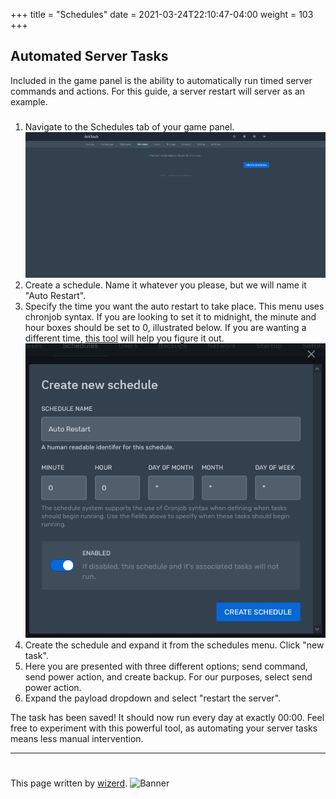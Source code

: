 +++
title = "Schedules"
date =  2021-03-24T22:10:47-04:00
weight = 103
+++

## Automated Server Tasks
Included in the game panel is the ability to automatically run timed server commands and actions. For this guide, a server restart will server as an example.

###
1. Navigate to the Schedules tab of your game panel. 
![Screenshot](/game-servers/images/tasks.png)
2. Create a schedule. Name it whatever you please, but we will name it "Auto Restart".
3. Specify the time you want the auto restart to take place. This menu uses chronjob syntax. If you are looking to set it to midnight, the minute and hour boxes should be set to 0, illustrated below. If you are wanting a different time, [this tool](https://crontab.guru/) will help you figure it out.
![Screenshot](/game-servers/images/tasks2.png)
4. Create the schedule and expand it from the schedules menu. Click "new task".
5. Here you are presented with three different options; send command, send power action, and create backup. For our purposes, select send power action.
6. Expand the payload dropdown and select "restart the server".

The task has been saved! It should now run every day at exactly 00:00. Feel free to experiment with this powerful tool, as automating your server tasks means less manual intervention.

---
#
This page written by [wizerd](/contributors/wizerd/).
![Banner](/images/fishy.gif)